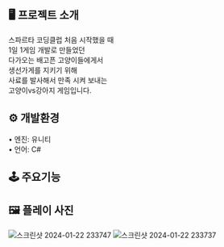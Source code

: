 ## 🖥 프로젝트 소개 

스파르타 코딩클럽 처음 시작했을 때  
1일 1게임 개발로 만들었던  
다가오는 배고픈 고양이들에게서  
생선가게를 지키기 위해  
사료를 발사해서 만족 시켜 보내는  
고양이vs강아지 게임입니다.  

## ⚙️ 개발환경  

• 엔진: 유니티  
• 언어: C#  

## 🕹 주요기능  

## 🖼 플레이 사진

![스크린샷 2024-01-22 233747](https://github.com/SeungYeon04/SimpleGameCat/assets/100332811/0abfe71e-3f17-4330-8ea7-4d39f0026191)
![스크린샷 2024-01-22 233737](https://github.com/SeungYeon04/SimpleGameCat/assets/100332811/f9578d50-a0bd-4ffa-892d-e2638bc7690b)
